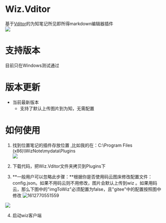 # Wiz.Vditor
基于[Vditor](https://github.com/Vanessa219/vditor)的为知笔记所见即所得markdown编辑器插件   
![](https://gitee.com/Wolfmoor/IMG/raw/master/img/1611308635.8018122.png)


# 支持版本
目前只在Windows测试通过
# 版本更新

- 当前最新版本
  - 支持了默认上传图片到为知，无需配置

# 如何使用

1. 找到位置笔记的插件存放位置   ,比如我的在：C:\Program Files (x86)\WizNote\mydata\Plugins   
       ![](https://gitee.com/Wolfmoor/IMG/raw/master/img/1601357836.8120499.png)     

2. 下载代码，把Wiz.Vditor文件夹拷贝到Plugins下     

3. **一般用户可以忽略此步骤：**根据你是否使用码云图床修改配置文件：config.json。如果不用码云则不用修改，图片会默认上传到wiz 。如果用码云，那么下图中的"imgToWiz"必须配置为false，且"gitee"中的配置按照图中修改
    ![1612770551559](https://gitee.com/Wolfmoor/IMG/raw/master/img/202102/08/154912-496172.png)  

  

  ![](https://gitee.com/Wolfmoor/IMG/raw/master/img/1601358148.1485379.png)

4. 启动wiz客户端
